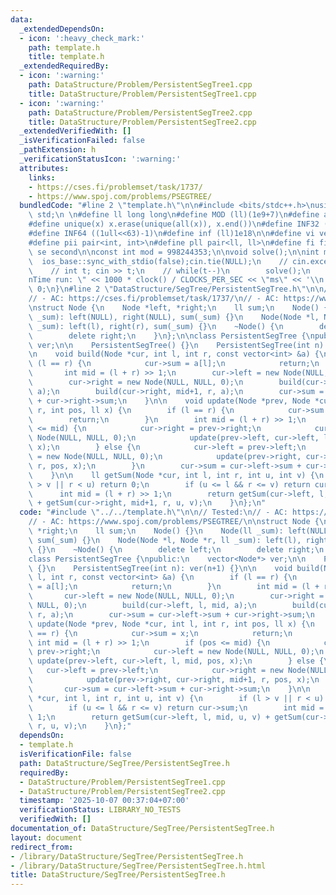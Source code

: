 ```yaml
---
data:
  _extendedDependsOn:
  - icon: ':heavy_check_mark:'
    path: template.h
    title: template.h
  _extendedRequiredBy:
  - icon: ':warning:'
    path: DataStructure/Problem/PersistentSegTree1.cpp
    title: DataStructure/Problem/PersistentSegTree1.cpp
  - icon: ':warning:'
    path: DataStructure/Problem/PersistentSegTree2.cpp
    title: DataStructure/Problem/PersistentSegTree2.cpp
  _extendedVerifiedWith: []
  _isVerificationFailed: false
  _pathExtension: h
  _verificationStatusIcon: ':warning:'
  attributes:
    links:
    - https://cses.fi/problemset/task/1737/
    - https://www.spoj.com/problems/PSEGTREE/
  bundledCode: "#line 2 \"template.h\"\n\n#include <bits/stdc++.h>\nusing namespace\
    \ std;\n \n#define ll long long\n#define MOD (ll)(1e9+7)\n#define all(x) (x).begin(),(x).end()\n\
    #define unique(x) x.erase(unique(all(x)), x.end())\n#define INF32 ((1ull<<31)-1)\n\
    #define INF64 ((1ull<<63)-1)\n#define inf (ll)1e18\n\n#define vi vector<int>\n\
    #define pii pair<int, int>\n#define pll pair<ll, ll>\n#define fi first\n#define\
    \ se second\n\nconst int mod = 998244353;\n\nvoid solve();\n\nint main(){\n  \
    \  ios_base::sync_with_stdio(false);cin.tie(NULL);\n    // cin.exceptions(cin.failbit);\n\
    \    // int t; cin >> t;\n    // while(t--)\n        solve();\n    cerr << \"\\\
    nTime run: \" << 1000 * clock() / CLOCKS_PER_SEC << \"ms\" << '\\n';\n    return\
    \ 0;\n}\n#line 2 \"DataStructure/SegTree/PersistentSegTree.h\"\n\n// Tested:\n\
    // - AC: https://cses.fi/problemset/task/1737/\n// - AC: https://www.spoj.com/problems/PSEGTREE/\n\
    \nstruct Node {\n    Node *left, *right;\n    ll sum;\n    Node() {}\n    Node(ll\
    \ _sum): left(NULL), right(NULL), sum(_sum) {}\n    Node(Node *l, Node *r, ll\
    \ _sum): left(l), right(r), sum(_sum) {}\n    ~Node() {\n        delete left;\n\
    \        delete right;\n    }\n};\n\nclass PersistentSegTree {\npublic:\n    vector<Node*>\
    \ ver;\n\n    PersistentSegTree() {}\n    PersistentSegTree(int n): ver(n+1) {}\n\
    \n    void build(Node *cur, int l, int r, const vector<int> &a) {\n        if\
    \ (l == r) {\n            cur->sum = a[l];\n            return;\n        }\n \
    \       int mid = (l + r) >> 1;\n        cur->left = new Node(NULL, NULL, 0);\n\
    \        cur->right = new Node(NULL, NULL, 0);\n        build(cur->left, l, mid,\
    \ a);\n        build(cur->right, mid+1, r, a);\n        cur->sum = cur->left->sum\
    \ + cur->right->sum;\n    }\n\n    void update(Node *prev, Node *cur, int l, int\
    \ r, int pos, ll x) {\n        if (l == r) {\n            cur->sum = x;\n    \
    \        return;\n        }\n        int mid = (l + r) >> 1;\n        if (pos\
    \ <= mid) {\n            cur->right = prev->right;\n            cur->left = new\
    \ Node(NULL, NULL, 0);\n            update(prev->left, cur->left, l, mid, pos,\
    \ x);\n        } else {\n            cur->left = prev->left;\n            cur->right\
    \ = new Node(NULL, NULL, 0);\n            update(prev->right, cur->right, mid+1,\
    \ r, pos, x);\n        }\n        cur->sum = cur->left->sum + cur->right->sum;\n\
    \    }\n\n    ll getSum(Node *cur, int l, int r, int u, int v) {\n        if (l\
    \ > v || r < u) return 0;\n        if (u <= l && r <= v) return cur->sum;\n  \
    \      int mid = (l + r) >> 1;\n        return getSum(cur->left, l, mid, u, v)\
    \ + getSum(cur->right, mid+1, r, u, v);\n    }\n};\n"
  code: "#include \"../../template.h\"\n\n// Tested:\n// - AC: https://cses.fi/problemset/task/1737/\n\
    // - AC: https://www.spoj.com/problems/PSEGTREE/\n\nstruct Node {\n    Node *left,\
    \ *right;\n    ll sum;\n    Node() {}\n    Node(ll _sum): left(NULL), right(NULL),\
    \ sum(_sum) {}\n    Node(Node *l, Node *r, ll _sum): left(l), right(r), sum(_sum)\
    \ {}\n    ~Node() {\n        delete left;\n        delete right;\n    }\n};\n\n\
    class PersistentSegTree {\npublic:\n    vector<Node*> ver;\n\n    PersistentSegTree()\
    \ {}\n    PersistentSegTree(int n): ver(n+1) {}\n\n    void build(Node *cur, int\
    \ l, int r, const vector<int> &a) {\n        if (l == r) {\n            cur->sum\
    \ = a[l];\n            return;\n        }\n        int mid = (l + r) >> 1;\n \
    \       cur->left = new Node(NULL, NULL, 0);\n        cur->right = new Node(NULL,\
    \ NULL, 0);\n        build(cur->left, l, mid, a);\n        build(cur->right, mid+1,\
    \ r, a);\n        cur->sum = cur->left->sum + cur->right->sum;\n    }\n\n    void\
    \ update(Node *prev, Node *cur, int l, int r, int pos, ll x) {\n        if (l\
    \ == r) {\n            cur->sum = x;\n            return;\n        }\n       \
    \ int mid = (l + r) >> 1;\n        if (pos <= mid) {\n            cur->right =\
    \ prev->right;\n            cur->left = new Node(NULL, NULL, 0);\n           \
    \ update(prev->left, cur->left, l, mid, pos, x);\n        } else {\n         \
    \   cur->left = prev->left;\n            cur->right = new Node(NULL, NULL, 0);\n\
    \            update(prev->right, cur->right, mid+1, r, pos, x);\n        }\n \
    \       cur->sum = cur->left->sum + cur->right->sum;\n    }\n\n    ll getSum(Node\
    \ *cur, int l, int r, int u, int v) {\n        if (l > v || r < u) return 0;\n\
    \        if (u <= l && r <= v) return cur->sum;\n        int mid = (l + r) >>\
    \ 1;\n        return getSum(cur->left, l, mid, u, v) + getSum(cur->right, mid+1,\
    \ r, u, v);\n    }\n};"
  dependsOn:
  - template.h
  isVerificationFile: false
  path: DataStructure/SegTree/PersistentSegTree.h
  requiredBy:
  - DataStructure/Problem/PersistentSegTree1.cpp
  - DataStructure/Problem/PersistentSegTree2.cpp
  timestamp: '2025-10-07 00:37:04+07:00'
  verificationStatus: LIBRARY_NO_TESTS
  verifiedWith: []
documentation_of: DataStructure/SegTree/PersistentSegTree.h
layout: document
redirect_from:
- /library/DataStructure/SegTree/PersistentSegTree.h
- /library/DataStructure/SegTree/PersistentSegTree.h.html
title: DataStructure/SegTree/PersistentSegTree.h
---
```

